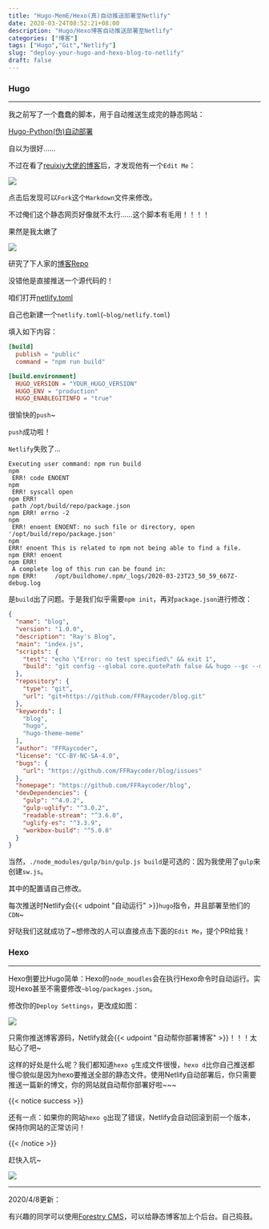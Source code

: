 ```yaml
---
title: "Hugo-MemE/Hexo(真)自动推送部署至Netlify"
date: 2020-03-24T08:52:21+08:00
description: "Hugo/Hexo博客自动推送部署至Netlify"
categories: ["博客"]
tags: ["Hugo","Git","Netlify"]
slug: "deploy-your-hugo-and-hexo-blog-to-netlify"
draft: false
---
```


### Hugo

---

我之前写了一个蠢蠢的脚本，用于自动推送生成完的静态网站：

<a href="https://raycoder.me/p/hugo-auto-deploy/">Hugo-Python(伪)自动部署</a>

自以为很好……

不过在看了[reuixiy大佬的博客](https://io-oi.me/)后，才发现他有一个`Edit Me`：

![](https://cdn.jsdelivr.net/gh/FFRaycoder/cdn/imgs/20200324085718.png)

点击后发现可以`Fork`这个`Markdown`文件来修改。

不过俺们这个静态网页好像就不太行……这个脚本<heimu>有毛用！！！！</heimu>

果然是我太嫩了

![](https://cdn.jsdelivr.net/gh/FFRaycoder/cdn/imgs/20200324085950.gif)

研究了下人家的[博客Repo](https://github.com/reuixiy/io-oi.me)

没错他是直接推送一个源代码的！

咱们打开[netlify.toml](https://github.com/reuixiy/io-oi.me/blob/master/netlify.toml)

自己也新建一个`netlify.toml`(`~blog/netlify.toml`)

填入如下内容：

```toml
[build]
  publish = "public"
  command = "npm run build"

[build.environment]
  HUGO_VERSION = "YOUR_HUGO_VERSION"
  HUGO_ENV = "production"
  HUGO_ENABLEGITINFO = "true"
```

很愉快的`push`~

`push`成功啦！

`Netlify`失败了...

```
Executing user command: npm run build
npm
 ERR! code ENOENT
npm
 ERR! syscall open
npm ERR!
 path /opt/build/repo/package.json
npm ERR! errno -2
npm
 ERR! enoent ENOENT: no such file or directory, open '/opt/build/repo/package.json'
npm
ERR! enoent This is related to npm not being able to find a file.
npm ERR! enoent
npm ERR!
 A complete log of this run can be found in:
npm ERR!     /opt/buildhome/.npm/_logs/2020-03-23T23_50_59_667Z-debug.log
```

是`build`出了问题。于是我们似乎需要`npm init`，再对`package.json`进行修改：

```json
{
  "name": "blog",
  "version": "1.0.0",
  "description": "Ray's Blog",
  "main": "index.js",
  "scripts": {
    "test": "echo \"Error: no test specified\" && exit 1",
    "build": "git config --global core.quotePath false && hugo --gc --minify --cleanDestinationDir && ./node_modules/gulp/bin/gulp.js build",
  },
  "repository": {
    "type": "git",
    "url": "git+https://github.com/FFRaycoder/blog.git"
  },
  "keywords": [
    "blog",
    "hugo",
    "hugo-theme-meme"
  ],
  "author": "FFRaycoder",
  "license": "CC-BY-NC-SA-4.0",
  "bugs": {
    "url": "https://github.com/FFRaycoder/blog/issues"
  },
  "homepage": "https://github.com/FFRaycoder/blog",
  "devDependencies": {
    "gulp": "^4.0.2",
    "gulp-uglify": "^3.0.2",
    "readable-stream": "^3.6.0",
    "uglify-es": "^3.3.9",
    "workbox-build": "^5.0.0"
  }
}
```

当然，`./node_modules/gulp/bin/gulp.js build`是可选的：因为我使用了`gulp`来创建`sw.js`。

其中的配置请自己修改。

每次推送时Netlify会{{< udpoint "自动运行" >}}`hugo`指令，并且部署至他们的`CDN`~

好哒我们这就成功了~想修改的人可以直接点击下面的`Edit Me`，提个PR给我！

### Hexo

---

Hexo倒要比Hugo简单：Hexo的`node_moudles`会在执行Hexo命令时自动运行。实现Hexo甚至不需要修改`~blog/packages.json`。

修改你的`Deploy Settings`，更改成如图：

![](https://cdn.jsdelivr.net/gh/FFRaycoder/cdn/imgs/20200325075659.png)

只需你推送博客源码，Netlify就会{{< udpoint "自动帮你部署博客" >}}！！！太贴心了吧~

这样的好处是什么呢？我们都知道`hexo g`生成文件很慢，`hexo d`比你自己推送都慢🙃貌似是因为hexo要推送全部的静态文件。使用Netlify自动部署后，你只需要推送一篇新的博文，你的网站就自动帮你部署好啦~~~

{{< notice success >}}

还有一点：如果你的网站`hexo g`出现了错误，Netlify会自动回滚到前一个版本，保持你网站的正常访问！

{{< /notice >}}

赶快入坑~

![](https://cdn.jsdelivr.net/gh/FFRaycoder/cdn/imgs/20200325081213.gif)

---

2020/4/8更新：

有兴趣的同学可以使用[Forestry CMS](https://forestry.io/)，可以给静态博客加上个后台。自己捣鼓。

